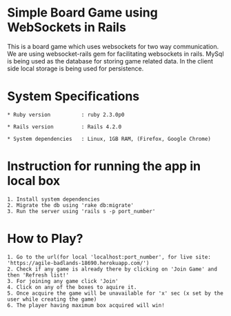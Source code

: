 # Simple Board Game using WebSockets in Rails

This is a board game which uses websockets for two way communication.
We are using websocket-rails gem for facilitating websockets in rails.
MySql is being used as the database for storing game related data.
In the client side local storage is being used for persistence.

# System Specifications

	* Ruby version          : ruby 2.3.0p0

	* Rails version         : Rails 4.2.0

	* System dependencies   : Linux, 1GB RAM, (Firefox, Google Chrome)

# Instruction for running the app in local box
	
	1. Install system dependencies
	2. Migrate the db using 'rake db:migrate'
	3. Run the server using 'rails s -p port_number'

# How to Play?

	1. Go to the url(for local 'localhost:port_number', for live site: 'https://agile-badlands-18690.herokuapp.com/')
	2. Check if any game is already there by clicking on 'Join Game' and then 'Refresh list!'
	3. For joining any game click 'Join'
	4. Click on any of the boxes to aquire it.
	5. Once acquire the game will be unavailable for 'x' sec (x set by the user while creating the game)
	6. The player having maximum box acquired will win!
